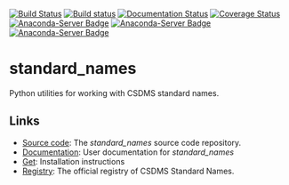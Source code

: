 [![Build Status](https://travis-ci.org/csdms/standard_names.svg?branch=master)](https://travis-ci.org/csdms/standard_names)
[![Build status](https://ci.appveyor.com/api/projects/status/xb4lalkn0603ac1o/branch/master?svg=true)](https://ci.appveyor.com/project/mcflugen/standard-names/branch/master)
[![Documentation Status](https://readthedocs.org/projects/standard-names/badge/?version=latest)](http://standard-names.readthedocs.io/en/latest/?badge=latest)
[![Coverage Status](https://coveralls.io/repos/github/csdms/standard_names/badge.svg?branch=master)](https://coveralls.io/github/csdms/standard_names?branch=master)
[![Anaconda-Server Badge](https://anaconda.org/csdms/standard_names/badges/version.svg)](https://anaconda.org/csdms/standard_names)
[![Anaconda-Server Badge](https://anaconda.org/csdms/standard_names/badges/installer/conda.svg)](https://conda.anaconda.org/csdms)
[![Anaconda-Server Badge](https://anaconda.org/csdms/standard_names/badges/downloads.svg)](https://anaconda.org/csdms/standard_names)


standard_names
==============

Python utilities for working with CSDMS standard names.

Links
-----

*  [Source code](http://github.com/csdms/standard_names): The
   *standard_names* source code repository.
*  [Documentation](http://standard-names.readthedocs.io/): User documentation
   for *standard_names*
*  [Get](http://standard-names.readthedocs.io/en/latest/getting.html):
   Installation instructions
*  [Registry](http://github.com/csdms/standard_names_registry): The
   official registry of CSDMS Standard Names.
